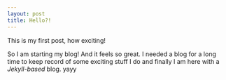 ```yaml
---
layout: post
title: Hello?!
---
```


This is my first post, how exciting!

So I am starting my blog! And it feels so great. I needed a blog for a long time to keep record of some exciting stuff I do and finally I am here with a _Jekyll-based_ blog. yayy 
